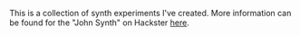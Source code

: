 This is a collection of synth experiments I've created. More information can be found for the "John Synth" on Hackster [here](https://www.hackster.io/danielsinderson/phasemod-drone-synth-w-arduino-nano-mozzi-7ab2ff).


